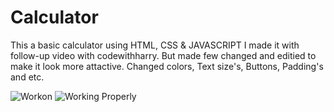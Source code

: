 # Calculator
This a basic calculator using HTML, CSS & JAVASCRIPT
I made it with follow-up video with codewithharry.
But made few changed and editied to make it look more attactive.
Changed colors, Text size's, Buttons, Padding's and etc.

![Workon](https://user-images.githubusercontent.com/69459134/201459971-59bb236c-ef9e-46d3-9ef2-c5f7d361fd8e.png)
![Working Properly](https://user-images.githubusercontent.com/69459134/201459975-5f4c42f3-08d1-4c55-86c1-856fd5c91269.png)
